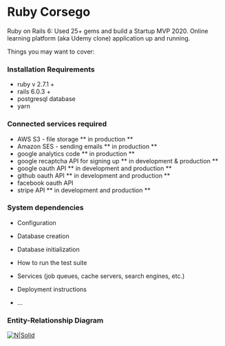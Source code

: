 # Ruby Corsego

Ruby on Rails 6: Used 25+ gems and build a Startup MVP 2020. Online learning platform (aka Udemy clone)
application up and running.

Things you may want to cover:

<h3>Installation Requirements</h3>
<ul>
  <li>ruby v 2.7.1 +</li>
  <li>rails 6.0.3 +</li>
  <li>postgresql database</li>
  <li>yarn</li>
</ul>

<h3>Connected services required</h3>
<ul>
<li>AWS S3 - file storage ** in production **</li>
<li>Amazon SES - sending emails ** in production **</li>
<li>google analytics code ** in production **</li>
<li>google recaptcha API for signing up ** in development &amp; production **</li>
<li>google oauth API ** in development and production **</li>
<li>github oauth API ** in development and production **</li>
<li>facebook oauth API</li>
<li>stripe API ** in development and production **</li>
</ul>  

<h3>System dependencies</h3>

* Configuration

* Database creation

* Database initialization

* How to run the test suite

* Services (job queues, cache servers, search engines, etc.)

* Deployment instructions

* ...

<h3>Entity-Relationship Diagram</h3>
<p><a href="https://corsego.herokuapp.com" rel="nofollow"><img src="https://camo.githubusercontent.com/6525d81965a204a677cd1797ad1d3120ffa1c12f234d938bf6746197607f7ee8/68747470733a2f2f692e696d6775722e636f6d2f494957575978572e706e67" alt="N|Solid" data-canonical-src="https://i.imgur.com/IIWWYxW.png" style="max-width: 100%;"></a></p>  
